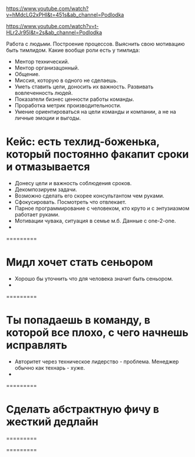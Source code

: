 https://www.youtube.com/watch?v=hMdcLG2xPHI&t=451s&ab_channel=Podlodka

https://www.youtube.com/watch?v=t-HLr2Jr95I&t=2s&ab_channel=Podlodka

Работа с людьми.
Построение процессов.
Выяснить свою мотивацию быть тимлидом.
Какие вообще роли есть у тимлида:

* Ментор технический.
* Ментор организацонный.
* Общение.
* Миссия, которую в одного не сделаешь.
* Уметь ставить цели, доносить их важность. Развивать вовлеченность людей.
* Показатели бизнес ценности работы команды.
* Проработка метрик производительности.
* Умение ориентироваться на цели команды и компании, а не на личные эмоции и выгоды.


# Кейс: есть техлид-боженька, который постоянно факапит сроки и отмазывается

* Донесу цели и важность соблюдения сроков.
* Декомпозируем задачи.
* Возможно сделать его скорее консультантом чем руками.
* Сфокусировать. Посмотреть что отвлекает.
* Парное программирование с человеком, кто круто и с энтузиазмом работает руками.
* Мотивации чувака, ситуация в семье м.б. Данные с one-2-one.
*

=========

# Мидл хочет стать сеньором

* Хорошо бы уточнить что для человека значит быть сеньором.
*

=========

# Ты попадаешь в команду, в которой все плохо, с чего начнешь исправлять

* Авторитет через техническое лидерство - проблема. Менеджер обычно как технарь - хуже.
*

=========

# Сделать абстрактную фичу в жесткий дедлайн




=========

=========
